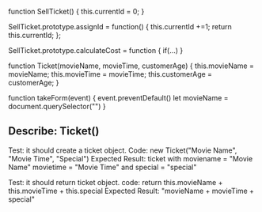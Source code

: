 function SellTicket() {
  this.currentId = 0;
}

SellTicket.prototype.assignId = function() {
  this.currentId +=1;
  return this.currentId;
};

SellTicket.prototype.calculateCost = function {
  if(...)
}

function Ticket(movieName, movieTime, customerAge) {
  this.movieName = movieName;
  this.movieTime = movieTime;
  this.customerAge = customerAge;
}

function takeForm(event) {
  event.preventDefault()
  let movieName = document.querySelector("")
}


## Describe: Ticket()

Test: it should create a ticket object.
Code: new Ticket("Movie Name", "Movie Time", "Special")
Expected Result: ticket with moviename = "Movie Name" movietime = "Movie Time" and special = "special"

Test: it should return ticket object.
code: return this.movieName + this.movieTime + this.special
Expected Result: "movieName + movieTime + special"
